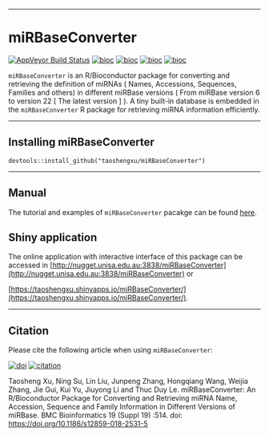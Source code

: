 -----------------------------------------------------------

# miRBaseConverter
[![AppVeyor Build Status](https://ci.appveyor.com/api/projects/status/github/taoshengxu/miRBaseConverter?branch=master&svg=true)](https://ci.appveyor.com/project/taoshengxu/miRBaseConverter)
[![bioc](http://www.bioconductor.org/shields/downloads/miRBaseConverter.svg)](http://bioconductor.org/packages/stats/bioc/miRBaseConverter.html)
[![bioc](http://www.bioconductor.org/shields/years-in-bioc/miRBaseConverter.svg)](http://bioconductor.org/packages/miRBaseConverter/)
[![bioc](http://bioconductor.org/shields/availability/3.6/miRBaseConverter.svg)](http://bioconductor.org/packages/miRBaseConverter/)
[![bioc](http://www.bioconductor.org/shields/build/devel/bioc/miRBaseConverter.svg)](http://bioconductor.org/checkResults/devel/bioc-LATEST/miRBaseConverter.html)


`miRBaseConverter` is an R/Bioconductor package for converting and retrieving the definition of miRNAs ( Names, Accessions, Sequences, Families and others) in different miRBase versions ( From miRBase version 6 to version 22 [ The latest version ] ). A tiny built-in database is embedded in the `miRBaseConverter` R package for retrieving miRNA information efficiently.

------------------------------------------------------

## Installing miRBaseConverter

```{r,eval=FALSE,warning=FALSE,message=FALSE}
devtools::install_github("taoshengxu/miRBaseConverter")
```

-----------------------------------------------------------------

## Manual
The tutorial and examples of `miRBaseConverter` pacakge can be found [here](https://bioconductor.org/packages/devel/bioc/vignettes/miRBaseConverter/inst/doc/miRBaseConverter-vignette.html).

## Shiny application
The online application with interactive interface of this package can be accessed in
[http://nugget.unisa.edu.au:3838/miRBaseConverter](http://nugget.unisa.edu.au:3838/miRBaseConverter)  or 

[https://taoshengxu.shinyapps.io/miRBaseConverter/](https://taoshengxu.shinyapps.io/miRBaseConverter/).



------------------------------------------------------------------------

## Citation

Please cite the following article when using `miRBaseConverter`:

[![doi](https://img.shields.io/badge/doi.org/10.1186/s12859-018-2531-5-green.svg?style=flat)]( https://doi.org/10.1186/s12859-018-2531-5) [![citation](https://img.shields.io/badge/cited%20by-10-green.svg?style=flat)](https://doi.org/10.1093/bioinformatics/btx378) 

Taosheng Xu, Ning Su, Lin Liu, Junpeng Zhang, Hongqiang Wang, Weijia Zhang, Jie Gui, Kui Yu, Jiuyong Li and Thuc Duy Le. miRBaseConverter: An R/Bioconductor Package for Converting and Retrieving miRNA Name, Accession, Sequence and Family Information in Different Versions of miRBase. BMC Bioinformatics 19 (Suppl 19) :514.
doi: https://doi.org/10.1186/s12859-018-2531-5

